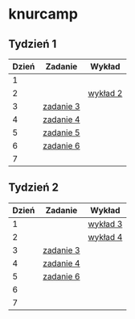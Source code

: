 # knurcamp

## Tydzień 1

| Dzień | Zadanie                                         | Wykład                          |
| ----- | ----------------------------------------------- | ------------------------------- |
| 1     |                                                 |                                 |
| 2     |                                                 | [wykład 2](/wyklady/wyklad2.js) |
| 3     | [zadanie 3](/zadania-tydzien1/ZADANIE-T1-D3.js) |                                 |
| 4     | [zadanie 4](/zadania-tydzien1/ZADANIE-T1-D4.js) |                                 |
| 5     | [zadanie 5](/zadania-tydzien1/ZADANIE-T1-D5.js) |                                 |
| 6     | [zadanie 6](/zadania-tydzien1/ZADANIE-T1-D6.js) |                                 |
| 7     |                                                 |                                 |

## Tydzień 2

| Dzień | Zadanie                                            | Wykład                                   |
| ----- | -------------------------------------------------- | ---------------------------------------- |
| 1     |                                                    | [wykład 3](/wyklady/wyklad3.md)          |
| 2     |                                                    | [wykład 4](/wyklady/knurcamp/index.html) |
| 3     | [zadanie 3](/zadania-tydzien2/zadanie3/index.html) |                                          |
| 4     | [zadanie 4](/zadania-tydzien2/zadanie4/index.ts)   |                                          |
| 5     | [zadanie 6](/zadania-tydzien2/zadanie6/ZADANIE-T2-D6.js)   |                                          |
| 6     |                                                    |                                          |
| 7     |                                                    |                                          |
